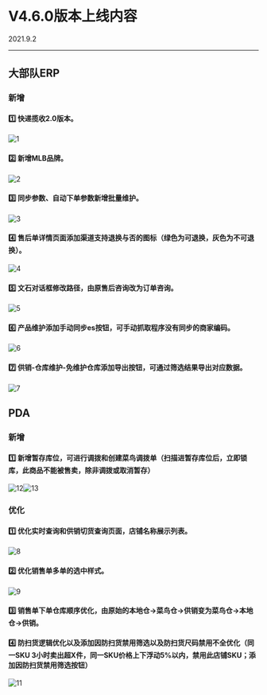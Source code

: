 # V4.6.0版本上线内容

2021.9.2

------

## 大部队ERP

### 新增

#### 1️⃣  快递揽收2.0版本。
![1](https://luim-public.oss-cn-zhangjiakou.aliyuncs.com/release_docs/v4.6.0/1.png)

#### 2️⃣  新增MLB品牌。
![2](https://luim-public.oss-cn-zhangjiakou.aliyuncs.com/release_docs/v4.6.0/2.png)

#### 3️⃣  同步参数、自动下单参数新增批量维护。
![3](https://luim-public.oss-cn-zhangjiakou.aliyuncs.com/release_docs/v4.6.0/3.png)

#### 4️⃣  售后单详情页面添加渠道支持退换与否的图标（绿色为可退换，灰色为不可退换）。
![4](https://luim-public.oss-cn-zhangjiakou.aliyuncs.com/release_docs/v4.6.0/4.png)

#### 5️⃣  文石对话框修改路径，由原售后咨询改为订单咨询。
![5](https://luim-public.oss-cn-zhangjiakou.aliyuncs.com/release_docs/v4.6.0/5.png)

#### 6️⃣  产品维护添加手动同步es按钮，可手动抓取程序没有同步的商家编码。
![6](https://luim-public.oss-cn-zhangjiakou.aliyuncs.com/release_docs/v4.6.0/6.png)

#### 7️⃣  供销-仓库维护-免维护仓库添加导出按钮，可通过筛选结果导出对应数据。
![7](https://luim-public.oss-cn-zhangjiakou.aliyuncs.com/release_docs/v4.6.0/7.png)

## PDA
### 新增
#### 1️⃣  新增暂存库位，可进行调拨和创建菜鸟调拨单（扫描进暂存库位后，立即锁库，此商品不能被售卖，除非调拨或取消暂存）
![12](https://luim-public.oss-cn-zhangjiakou.aliyuncs.com/release_docs/v4.6.0/12.png)![13](https://luim-public.oss-cn-zhangjiakou.aliyuncs.com/release_docs/v4.6.0/13.png)


### 优化

#### 1️⃣  优化实时查询和供销切货查询页面，店铺名称展示列表。
![8](https://luim-public.oss-cn-zhangjiakou.aliyuncs.com/release_docs/v4.6.0/8.png)

#### 2️⃣  优化销售单多单的选中样式。
![9](https://luim-public.oss-cn-zhangjiakou.aliyuncs.com/release_docs/v4.6.0/9.png)

#### 3️⃣  销售单下单仓库顺序优化，由原始的本地仓->菜鸟仓->供销变为菜鸟仓->本地仓->供销。


#### 4️⃣  防扫货逻辑优化以及添加因防扫货禁用筛选以及防扫货尺码禁用不全优化（同一SKU 3小时卖出超X件，同一SKU价格上下浮动5%以内，禁用此店铺SKU；添加因防扫货禁用筛选按钮）
![11](https://luim-public.oss-cn-zhangjiakou.aliyuncs.com/release_docs/v4.6.0/11.png)




